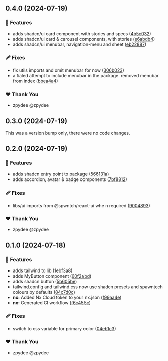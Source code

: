 ## 0.4.0 (2024-07-19)


### 🚀 Features

- adds shadcn/ui card component with stories and specs ([4b5c032](https://github.com/spwntch/new-core/commit/4b5c032))
- adds shadcn/ui card & carousel components, with stories ([e6abdb4](https://github.com/spwntch/new-core/commit/e6abdb4))
- adds shadcn/ui menubar, navigation-menu and sheet ([eb22887](https://github.com/spwntch/new-core/commit/eb22887))

### 🩹 Fixes

- fix utils imports and omit menubar for now ([306b023](https://github.com/spwntch/new-core/commit/306b023))
- a fialed attempt to include menubar in the package. removed menubar from index ([bbea4a4](https://github.com/spwntch/new-core/commit/bbea4a4))

### ❤️  Thank You

- zpydee @zpydee

## 0.3.0 (2024-07-19)

This was a version bump only, there were no code changes.

## 0.2.0 (2024-07-19)


### 🚀 Features

- adds shadcn entry point to package ([566131a](https://github.com/spwntch/new-core/commit/566131a))
- adds accordion, avatar & badge components ([7bf8812](https://github.com/spwntch/new-core/commit/7bf8812))

### 🩹 Fixes

- libs/ui imports from @spwntch/react-ui whe n required ([9004893](https://github.com/spwntch/new-core/commit/9004893))

### ❤️  Thank You

- zpydee @zpydee

## 0.1.0 (2024-07-18)


### 🚀 Features

- adds tailwind to lib ([1ebf3a8](https://github.com/spwntch/new-core/commit/1ebf3a8))
- adds MyButton component ([60f2abd](https://github.com/spwntch/new-core/commit/60f2abd))
- adds shadcn button ([5b605be](https://github.com/spwntch/new-core/commit/5b605be))
- tailwind.config and tailwind.css now use shadcn presets and spawntech colours by defaults ([84c7d0c](https://github.com/spwntch/new-core/commit/84c7d0c))
- **nx:** Added Nx Cloud token to your nx.json ([f99aa4e](https://github.com/spwntch/new-core/commit/f99aa4e))
- **nx:** Generated CI workflow ([f6c455c](https://github.com/spwntch/new-core/commit/f6c455c))

### 🩹 Fixes

- switch to css variable for primary color ([04eb1c3](https://github.com/spwntch/new-core/commit/04eb1c3))

### ❤️  Thank You

- zpydee @zpydee